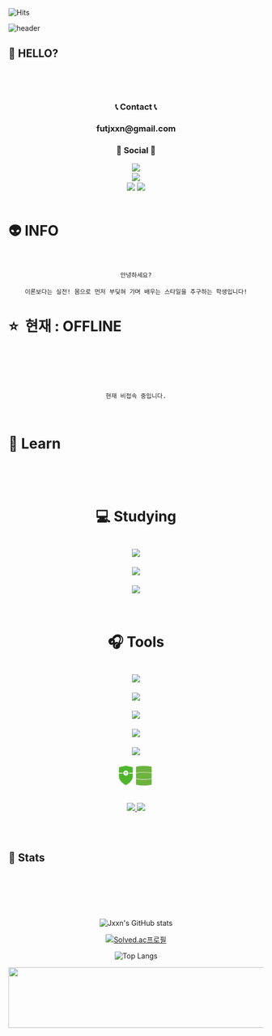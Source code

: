 <!-- 방문자 수 -->

![Hits](https://hits.seeyoufarm.com/api/count/incr/badge.svg?url=https%3A%2F%2Fgithub.com%2Fjxxn92&count_bg=%23CB3F7C&title_bg=%23555555&icon=smugmug.svg&icon_color=%23CB3F7C&title=Visitors&edge_flat=false)

<!-- 깃허브 페이지 헤드 꾸미기 -->

![header](https://capsule-render.vercel.app/api?type=waving&color=gradient&height=350&section=header&text=Jxxn's%20GitHub%20&fontAlign=50&fontAlignY=40&desc=Welcome%20&descAlign=75&descAlignY=50&animation=twinkling&fontSize=70)

<!-- 처음 페이지 -->

## 👻 HELLO? <br><br>

<p>
<br>
    <div align="center">
        <h3> 📞 Contact 📞 </h3>
        <h3><strong> futjxxn@gmail.com </strong></h3>
        <h3> 📣 Social 📣 </h3>
        <a href="https://velog.io/@jxxn92/posts" target="_blank"><img src="https://img.shields.io/badge/BLOG-CB3F7C?style=flat&logo=Ameba&logoColor=white"/></a>
        <br>
        <a href="https://jxxn92.tistory.com/" target="_blank"><img src="https://img.shields.io/badge/Tistory-000000?style=flat&logo=Tistory&logoColor=white"/></a>
        <br>
        <a href="https://www.instagram.com/" target="_blank"><img src="https://skillicons.dev/icons?i=instagram"/></a>
        <a href="https://discord.gg/" target="_blank"><img src="https://skillicons.dev/icons?i=discord"/></a>   
    </div>
    <br>
</p>

<!-- 정보 -->

# 👽 INFO

<p>
<br>
<div align="center">

```
안녕하세요?

이론보다는 실전! 몸으로 먼저 부딪혀 가며 배우는 스타일을 추구하는 학생입니다!

```

</div>
</p>

<!-- 상태 -->

# ⭐&nbsp; 현재 : OFFLINE <br><br>

<br>

<div align="center">

```

현재 비접속 중입니다.

```

</div>

<br>

<!-- 공부 -->

# 📗 Learn <br><br>

<div align="center">

<!--
<img src = "https://img.shields.io/badge/-C-black?style=flat&logo=c%2B%2B" style="height : auto; margin-left : 2px; margin-right : 2px;"/>
-->
<p align="center">
    <h1><strong><br> 💻 Studying <br></strong></h1>
    <br>
    <a href="https://skillicons.dev">
        <img src="https://skillicons.dev/icons?i=java,py,js,c,cpp" />
        <br><br>
        <img src="https://skillicons.dev/icons?i=html,css,bootstrap" />
        <br><br>
        <img src="https://skillicons.dev/icons?i=mysql,postgres,mongodb,redis" /> <!-- mariadb 추가 -->
    </a>
</p>

<p align="center">
    <h1><strong><br> 🎧 Tools <br></strong></h1>
    <br>
    <a href="https://skillicons.dev">
        <img src="https://skillicons.dev/icons?i=vscode,idea" />
        <br><br>
        <img src="https://skillicons.dev/icons?i=spring,gradle,hibernate,nginx" />
        <br><br>
        <img src="https://skillicons.dev/icons?i=django,flask" />
        <br><br>
        <img src="https://skillicons.dev/icons?i=github,docker,k8s,git" />
        <br><br>
        <img src="https://skillicons.dev/icons?i=discord,postman,notion" />
        <br><br>
        <div style="display: flex; justify-content: center; align-items: center;">
            <img src="https://raw.githubusercontent.com/ydmins/YdMinS/main/icons/spring-security.png" alt="spring security" height="40px"/>
            <img src="https://raw.githubusercontent.com/ydmins/YdMinS/main/icons/spring-data-jpa.png" alt="spring data jpa" height="40px"/>
        </div>
        <br><br>
        <img src="https://img.shields.io/badge/Jupyter-F37626?style=flat&logo=jupyter&logoColor=white"/>
        <img src="https://img.shields.io/badge/VMware-607078?style=flat&logo=vmware&logoColor=white"/>
        <br><br>
    </a>
</p>

<!-- <p>
    <code>
    	<img height="20"
        src="https://upload.wikimedia.org/wikipedia/commons/thumb/f/fb/Adobe_Illustrator_CC_icon.svg/1200px-Adobe_Illustrator_CC_icon.svg.png"
        style="max-width: 100%;">
     </code>
</p> -->

</div>

<br>

<!-- 상태 -->

## 👺 Stats <br><br>

<p>
<div align="center">
<br><br><br>

![Jxxn's GitHub stats](https://github-readme-stats.vercel.app/api?username=jxxn92&show_icons=true&theme=noctis_minimus)
<br>

<!-- ![Leetcode Stats](https://leetcode.card.workers.dev/?username=jxxn)
<br> -->

[![Solved.ac프로필](http://mazassumnida.wtf/api/v2/generate_badge?boj=jxxn)](https://solved.ac/jxxn)
<br>

![Top Langs](https://github-readme-stats.vercel.app/api/top-langs/?username=jxxn92&layout=compact)
<br>

</div>
</p>

<p align="center">
    <a href="https://github.com/devxb/gitanimals">
  <img src="https://render.gitanimals.org/lines/jxxn92?pet-id=300" width="1000" height="120"/>
</a>
</p>

<!-- <details>
  <summary> 🎁 </summary>

  # 깜짝선물

</details> -->
